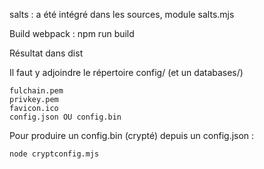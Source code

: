 salts : a été intégré dans les sources, module salts.mjs

Build webpack : npm run build

Résultat dans dist

Il faut y adjoindre le répertoire config/ (et un databases/)

    fulchain.pem
    privkey.pem
    favicon.ico
    config.json OU config.bin

Pour produire un config.bin (crypté) depuis un config.json :

    node cryptconfig.mjs
